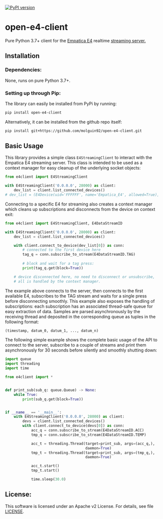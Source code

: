 [![PyPI version](https://badge.fury.io/py/open-e4-client.svg)](https://badge.fury.io/py/open-e4-client)

# open-e4-client

Pure Python 3.7+ client for the [Empatica E4](https://www.empatica.com/research/e4/) realtime [streaming server.](http://developer.empatica.com/windows-streaming-server.html) 

## Installation
### Dependencies: 

None, runs on pure Python 3.7+.

### Setting up through Pip:

The library can easily be installed from PyPi by running:

```bash
pip install open-e4-client
```

Alternatively, it can be installed from the github repo itself:
```bash
pip install git+https://github.com/molguin92/open-e4-client.git
```

## Basic Usage

This library provides a simple class `E4StreamingClient` to interact with the Empatica E4 streaming server. This class is intended to be used as a context manager for easy cleanup of the underlying socket objects:

```python
from e4client import E4StreamingClient

with E4StreamingClient('0.0.0.0', 28000) as client:
    dev_list = client.list_connected_devices()
# dev_list = (E4Device(uid='FFFFFF', name='Empatica_E4', allowed=True), ...)
```

Connecting to a specific E4 for streaming also creates a context manager which cleans up subscriptions and disconnects from the device on context exit:

```python
from e4client import E4StreamingClient, E4DataStreamID

with E4StreamingClient('0.0.0.0', 28000) as client:
    dev_list = client.list_connected_devices()

    with client.connect_to_device(dev_list[0]) as conn:
        # connected to the first device here
        tag_q = conn.subscribe_to_stream(E4DataStreamID.TAG)
        
        # block and wait for a tag press:
        print(tag_q.get(block=True))

    # device disconnected here, no need to disconnect or unsubscribe,
    # all is handled by the context manager. 
```

The example above connects to the server, then connects to the first available E4, subscribes to the TAG stream and waits for a single press before disconnecting smoothly.
This example also exposes the handling of subscriptions: each subscription has an associated thread-safe queue for easy extraction of data. 
Samples are parsed asynchronously by the receiving thread and deposited in the corresponding queue as tuples in the following format:
```python
(timestamp, datum_0, datum_1, ..., datum_n)
```

The following simple example shows the complete basic usage of the API to connect to the server, subscribe to a couple of streams and print them asynchronously for 30 seconds before silently and smoothly shutting down:

```python
import queue
import threading
import time

from e4client import *


def print_sub(sub_q: queue.Queue) -> None:
    while True:
        print(sub_q.get(block=True))


if __name__ == '__main__':
    with E4StreamingClient('0.0.0.0', 28000) as client:
        devs = client.list_connected_devices()
        with client.connect_to_device(devs[0]) as conn:
            acc_q = conn.subscribe_to_stream(E4DataStreamID.ACC)
            tmp_q = conn.subscribe_to_stream(E4DataStreamID.TEMP)

            acc_t = threading.Thread(target=print_sub, args=(acc_q,),
                                     daemon=True)
            tmp_t = threading.Thread(target=print_sub, args=(tmp_q,),
                                     daemon=True)

            acc_t.start()
            tmp_t.start()

            time.sleep(30.0)

```



## License:

This software is licensed under an Apache v2 License.
For details, see file [LICENSE](./LICENSE).

